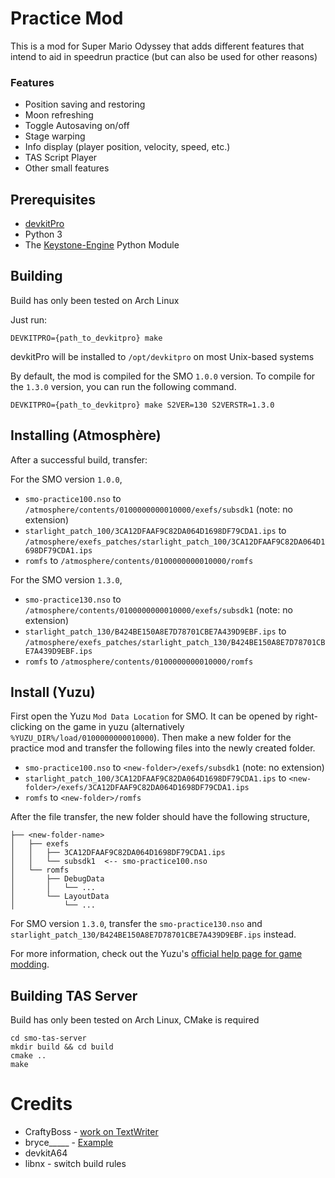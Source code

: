 # Practice Mod

This is a mod for Super Mario Odyssey that adds different features that intend to aid in speedrun practice (but can also be used for other reasons)
### Features
- Position saving and restoring
- Moon refreshing
- Toggle Autosaving on/off
- Stage warping
- Info display (player position, velocity, speed, etc.)
- TAS Script Player
- Other small features

## Prerequisites

- [devkitPro](https://devkitpro.org/) 
- Python 3
- The [Keystone-Engine](https://www.keystone-engine.org/) Python Module

## Building

Build has only been tested on Arch Linux

Just run:
```
DEVKITPRO={path_to_devkitpro} make
```
devkitPro will be installed to `/opt/devkitpro` on most Unix-based systems

By default, the mod is compiled for the SMO `1.0.0` version. 
To compile for the `1.3.0` version, you can run the following command.

```
DEVKITPRO={path_to_devkitpro} make S2VER=130 S2VERSTR=1.3.0
```

## Installing (Atmosphère)

After a successful build, transfer:

For the SMO version `1.0.0`,

- `smo-practice100.nso` to `/atmosphere/contents/0100000000010000/exefs/subsdk1` (note: no extension)
- `starlight_patch_100/3CA12DFAAF9C82DA064D1698DF79CDA1.ips` to `/atmosphere/exefs_patches/starlight_patch_100/3CA12DFAAF9C82DA064D1698DF79CDA1.ips`
- `romfs` to `/atmosphere/contents/0100000000010000/romfs`

For the SMO version `1.3.0`,

- `smo-practice130.nso` to `/atmosphere/contents/0100000000010000/exefs/subsdk1` (note: no extension)
- `starlight_patch_130/B424BE150A8E7D78701CBE7A439D9EBF.ips` to `/atmosphere/exefs_patches/starlight_patch_130/B424BE150A8E7D78701CBE7A439D9EBF.ips`
- `romfs` to `/atmosphere/contents/0100000000010000/romfs`

## Install (Yuzu)

First open the Yuzu `Mod Data Location` for SMO. 
It can be opened by right-clicking on the game in yuzu (alternatively `%YUZU_DIR%/load/0100000000010000`). 
Then make a new folder for the practice mod and transfer the following files into the newly created folder.
- `smo-practice100.nso` to `<new-folder>/exefs/subsdk1` (note: no extension)
- `starlight_patch_100/3CA12DFAAF9C82DA064D1698DF79CDA1.ips` to `<new-folder>/exefs/3CA12DFAAF9C82DA064D1698DF79CDA1.ips`
- `romfs` to `<new-folder>/romfs`

After the file transfer, the new folder should have the following structure,

```
├── <new-folder-name>
│   ├── exefs
│   │   ├── 3CA12DFAAF9C82DA064D1698DF79CDA1.ips
│   │   └── subsdk1  <-- smo-practice100.nso
│   └── romfs
│       ├── DebugData
│       │   └── ...
│       └── LayoutData
│           └── ...
```

For SMO version `1.3.0`, transfer the `smo-practice130.nso` and `starlight_patch_130/B424BE150A8E7D78701CBE7A439D9EBF.ips` instead.

For more information, check out the Yuzu's [official help page for game modding](https://yuzu-emu.org/help/feature/game-modding/).

## Building TAS Server

Build has only been tested on Arch Linux, CMake is required

```
cd smo-tas-server
mkdir build && cd build
cmake ..
make
```

# Credits
- CraftyBoss - [work on TextWriter](https://github.com/CraftyBoss/Starlight-SMO-LayoutEditing)
- bryce_____ - [Example](https://github.com/brycewithfiveunderscores/Starlight-SMO-Example)
- devkitA64
- libnx - switch build rules